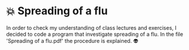 # :boom: Spreading of a flu

In order to check my understanding of class lectures and exercises, I decided to code a program that investigate spreading of a flu. In the file 'Spreading of a flu.pdf' the procedure is explained. :alien:



